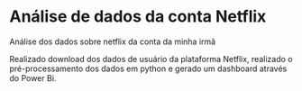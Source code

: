 # Análise de dados da conta Netflix
Análise dos dados sobre netflix da conta da minha irmã

Realizado download dos dados de usuário da plataforma Netflix, realizado o pré-processamento dos dados em python e gerado um dashboard através do Power Bi.
